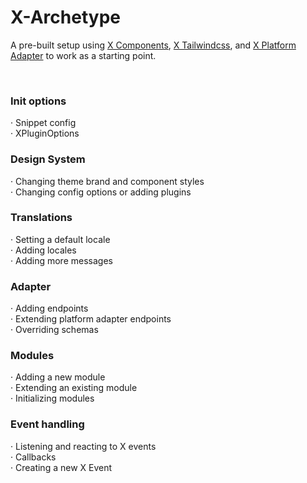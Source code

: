 # X-Archetype

A pre-built setup using [X Components](https://github.com/empathyco/x/tree/main/packages/x-components), [X Tailwindcss](https://github.com/empathyco/x/tree/main/packages/x-tailwindcss), and [X Platform Adapter](https://github.com/empathyco/x/tree/main/packages/x-adapter-platform) to work as a starting point.

<br/>
<div grid="~ cols-2 gap-4">
<div>
  <Link to="53"><h3 class="font-bold">Init options</h3></Link>
  <div class="description !mb-0">· Snippet config</div>
  <div class="description !mt-0">· XPluginOptions</div>

  <Link to="56"><h3 class="font-bold">Design System</h3></Link>
  <div class="description !mb-0">· Changing theme brand and component styles</div>
  <div class="description !mt-0">· Changing config options or adding plugins</div>

  <Link to="58"><h3 class="font-bold">Translations</h3></Link>
  <div class="description !mb-0">· Setting a default locale</div>
  <div class="description !mt-0 !mb-0">· Adding locales</div>
  <div class="description !mt-0">· Adding more messages</div>
</div>

<div>
  <Link to="60"><h3 class="font-bold">Adapter</h3></Link>
  <div class="description !mb-0">· Adding endpoints</div>
  <div class="description !mt-0 !mb-0">· Extending platform adapter endpoints</div>
  <div class="description !mt-0">· Overriding schemas</div>

  <Link to="62"><h3 class="font-bold">Modules</h3></Link>
  <div class="description !mb-0">· Adding a new module</div>
  <div class="description !mt-0 !mb-0">· Extending an existing module</div>
  <div class="description !mt-0">· Initializing modules</div>

  <Link to="65"><h3 class="font-bold">Event handling</h3></Link>
  <div class="description !mb-0">· Listening and reacting to X events</div>
  <div class="description !mt-0">· Callbacks</div>
  <div class="description !mt-0">· Creating a new X Event</div>
</div>
</div>
